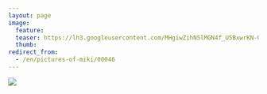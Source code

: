 ```yaml
---
layout: page
image:
  feature:
  teaser: https://lh3.googleusercontent.com/MHgiwZihN5lMGN4f_U5BxwrKN-078PGOGB8IXs-WZq8=w245
  thumb:
redirect_from:
  - /en/pictures-of-miki/00046
---
```


[![](https://dl.dropboxusercontent.com/sh/ea1wtnz7z734o12/AACv8uJfkEQIhc9x1af-RV44a/mikin-kuvat/3/DSC26595-800px.jpg)](https://dl.dropboxusercontent.com/sh/ea1wtnz7z734o12/AAAYCzAJhZyt4QJAUJW2jHk6a/mikin-kuvat/3/DSC26595.jpg)
